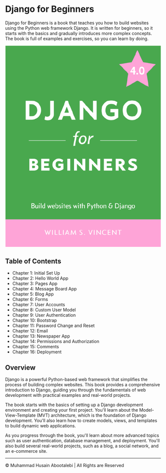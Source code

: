 <!-- ©©©©©©©©©©©©©©©©©©©©©©©© All Rights Are Reserved By Muhammad Husain Abootalebi ©©©©©©©©©©©©©©©©©©©©©©©©©©©©©©©©©© -->

# Django for Beginners

Django for Beginners is a book that teaches you how to build websites using the Python web framework Django. It is written for beginners, so it starts with the basics and gradually introduces more complex concepts. The book is full of examples and exercises, so you can learn by doing.

![Django For Beginners](../../assets/Books/Book%20Covers/0%20-%201%20-%20Django%20for%20Beginners.webp)

## Table of Contents

- Chapter 1: Initial Set Up
- Chapter 2: Hello World App
- Chapter 3: Pages App
- Chapter 4: Message Board App
- Chapter 5: Blog App
- Chapter 6: Forms
- Chapter 7: User Accounts
- Chapter 8: Custom User Model
- Chapter 9: User Authentication
- Chapter 10: Bootstrap
- Chapter 11: Password Change and Reset
- Chapter 12: Email
- Chapter 13: Newspaper App
- Chapter 14: Permissions and Authorization
- Chapter 15: Comments
- Chapter 16: Deployment

## Overview

Django is a powerful Python-based web framework that simplifies the process of building complex websites. This book provides a comprehensive introduction to Django, guiding you through the fundamentals of web development with practical examples and real-world projects.

The book starts with the basics of setting up a Django development environment and creating your first project. You'll learn about the Model-View-Template (MVT) architecture, which is the foundation of Django development. You'll also learn how to create models, views, and templates to build dynamic web applications.

As you progress through the book, you'll learn about more advanced topics such as user authentication, database management, and deployment. You'll also build several real-world projects, such as a blog, a social network, and an e-commerce site.

---

© Muhammad Husain Abootalebi | All Rights are Reserved

<!-- ©©©©©©©©©©©©©©©©©©©©©©©© All Rights Are Reserved By Muhammad Husain Abootalebi ©©©©©©©©©©©©©©©©©©©©©©©©©©©©©©©©©© -->
